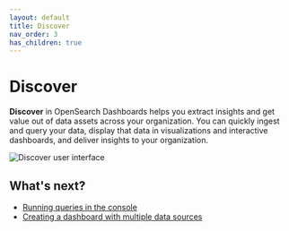 ```yaml
---
layout: default
title: Discover
nav_order: 3
has_children: true
---
```


# Discover 

**Discover** in OpenSearch Dashboards helps you extract insights and get value out of data assets across your organization. You can quickly ingest and query your data, display that data in visualizations and interactive dashboards, and deliver insights to your organization.

<img src="{{site.url}}{{site.baseurl}}/images/discover-index.png" alt="Discover user interface">

## What's next?

- [Running queries in the console]({{site.url}}{{site.baseurl}}/dashboards/run-queries/)
- [Creating a dashboard with multiple data sources]({{site.url}}{{site.baseurl}}/)
